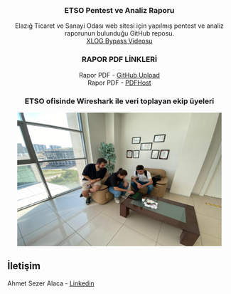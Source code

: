 <div id="top"></div>
 
<br />
<div align="center">
   

<h3 align="center">ETSO Pentest ve Analiz Raporu</h3>

  <p align="center">
    Elazığ Ticaret ve Sanayi Odası web sitesi için yapılmış pentest ve analiz raporunun bulunduğu GitHub reposu.
    <br />
    <a href="https://www.youtube.com/watch?v=huIdMITWGwU">XLOG Bypass Videosu</a><br />
    
### RAPOR PDF LİNKLERİ

Rapor PDF - [GitHub Upload](https://github.com/bsg3/ETSO/blob/main/ETSO%20Rapor.pdf)<br />
Rapor PDF - [PDFHost]( https://pdfhost.io/v/9du7TgeWe_Bilgi_Sistemleri_Ve_Gvenlii)<br />
   
  </p>
</div>



<h3 align="center">ETSO ofisinde Wireshark ile veri toplayan ekip üyeleri</h3>


<p align="center">
  <img width="460" height="300" src="https://github.com/bsg3/ETSO/blob/main/IMG/ETSO1.jpg?raw=true">
</p>

## İletişim

Ahmet Sezer Alaca - [Linkedin](https://linkedin.com/in/sezeralaca)<br />
 
